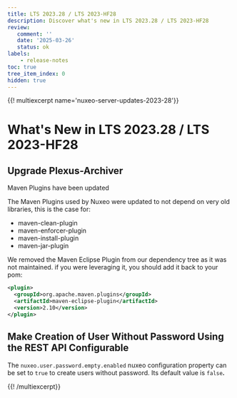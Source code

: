 ```yaml
---
title: LTS 2023.28 / LTS 2023-HF28
description: Discover what's new in LTS 2023.28 / LTS 2023-HF28
review:
   comment: ''
   date: '2025-03-26'
   status: ok
labels:
    - release-notes
toc: true
tree_item_index: 0
hidden: true
---
```


{{! multiexcerpt name='nuxeo-server-updates-2023-28'}}
# What's New in LTS 2023.28 / LTS 2023-HF28

## Upgrade Plexus-Archiver

Maven Plugins have been updated

The Maven Plugins used by Nuxeo were updated to not depend on very old libraries, this is the case for:

- maven-clean-plugin
- maven-enforcer-plugin
- maven-install-plugin
- maven-jar-plugin

We removed the Maven Eclipse Plugin from our dependency tree as it was not maintained. if you were leveraging it, you should add it back to your pom:

```xml
<plugin>
  <groupId>org.apache.maven.plugins</groupId>
  <artifactId>maven-eclipse-plugin</artifactId>
  <version>2.10</version>
</plugin>
```

## Make Creation of User Without Password Using the REST API Configurable

The `nuxeo.user.password.empty.enabled` nuxeo configuration property can be set to `true` to create users without password. Its default value is `false`**.**


{{! /multiexcerpt}}
